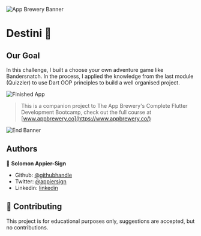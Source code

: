 ![App Brewery Banner](https://github.com/londonappbrewery/Images/blob/master/AppBreweryBanner.png)


# Destini 🤔

## Our Goal

In this challenge, I built a choose your own adventure game like Bandersnatch. In the process, I applied the knowledge from the last module (Quizzler) to use Dart OOP principles to build a well organised project.

![Finished App](https://github.com/londonappbrewery/Images/blob/master/Destini.gif)


>This is a companion project to The App Brewery's Complete Flutter Development Bootcamp, check out the full course at [www.appbrewery.co](https://www.appbrewery.co/)

![End Banner](https://github.com/londonappbrewery/Images/blob/master/readme-end-banner.png)

## Authors

👤 **Solomon Appier-Sign**

- Github: [@githubhandle](https://github.com/appiersign)
- Twitter: [@appiersign](https://twitter.com/appiersign)
- Linkedin: [linkedin](https://www.linkedin.com/in/solomon-appier-sign/)

## 🤝 Contributing

This project is for educational purposes only, suggestions are accepted, but no contributions.